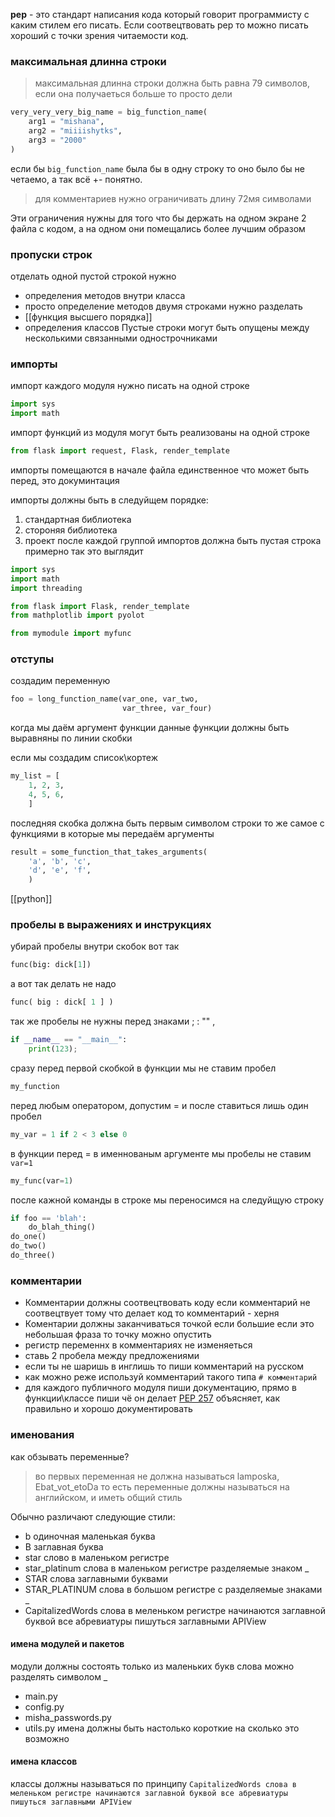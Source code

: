 
**pep** - это стандарт написания кода который говорит программисту с каким стилем его писать. Если соотвецтвовать pep то можно писать хороший с точки зрения читаемости код.

### максимальная длинна строки

> максимальная длинна строки должна быть равна 79 символов, если она получаеться больше то просто дели

```python
very_very_very_big_name = big_function_name(  
    arg1 = "mishana",  
    arg2 = "miiiishytks",  
    arg3 = "2000"  
)
```
если бы `big_function_name` была бы в одну строку то оно было бы не четаемо, а так всё +- понятно. 
> для комментариев нужно ограничивать длину 72мя символами

Эти ограничения нужны для того что бы держать на одном экране 2 файла с кодом, а на одном они помещались более лучшим образом

### пропуски строк
отделать одной пустой строкой нужно 
- определения методов внутри класса
- просто определение методов
двумя строками нужно разделать
 - [[функция высшего порядка]]
 - определения классов
 Пустые строки могут быть опущены между несколькими связанными однострочниками

### импорты
импорт каждого модуля нужно писать на одной строке
```python
import sys
import math
```
импорт функций из модуля могут быть реализованы на одной строке
```python
from flask import request, Flask, render_template
```

импорты помещаются в начале файла единственное что может быть перед, это докуминтация

импорты должны быть в следуйщем порядке:
1. стандартная библиотека
2. стороняя библиотека
3. проект
после каждой группой импортов должна быть пустая строка
примерно так это выглядит
```python
import sys
import math
import threading

from flask import Flask, render_template
from mathplotlib import pyolot

from mymodule import myfunc
```
### отступы
создадим переменную
```python
foo = long_function_name(var_one, var_two,
                         var_three, var_four)
```
когда мы даём аргумент функции данные функции должны быть выравняны по линии скобки

если мы создадим список\кортеж 
```python
my_list = [
    1, 2, 3,
    4, 5, 6,
    ]
```
последняя скобка должна быть первым символом строки
то же самое с функциями в которые мы передаём аргументы
```python
result = some_function_that_takes_arguments(
    'a', 'b', 'c',
    'd', 'e', 'f',
    )
```


[[python]]

### пробелы в выражениях и инструкциях
убирай пробелы внутри скобок
вот так
```python
func(big: dick[1])
```
а вот так делать не надо
```python
func( big : dick[ 1 ] )
```
так же пробелы не нужны перед знаками ; : "" ,
```python
if __name__ == "__main__":
	print(123);
```
сразу перед первой скобкой в функции мы не ставим пробел
```python
my_function
```
перед любым оператором, допустим = и после ставиться лишь один пробел
```python
my_var = 1 if 2 < 3 else 0
```
в функции перед = в именнованым аргументе мы пробелы не ставим `var=1`
```python
my_func(var=1)
```
после кажной команды в строке мы переносимся на следуйщую строку
```python
if foo == 'blah':
    do_blah_thing()
do_one()
do_two()
do_three()
```


### комментарии
- Комментарии должны соотвецтвовать коду если комментарий не соотвецтвует тому что делает код то комментарий - херня
- Коментарии должны заканчиваться точкой если большие если это небольшая фраза то точку можно опустить
- регистр переменнх в комментариях не изменяеться
- ставь 2 пробела между предложениями
- если ты не шаришь в инглишь то пиши комментарий на русском
- как можно реже используй комментарий такого типа `# комментарий`
- для каждого публичного модуля пиши документацию, прямо в функции\классе пиши чё он делает [PEP 257](https://pythonworld.ru/osnovy/dokumentirovanie-koda-v-python-pep-257.html) объясняет, как правильно и хорошо документировать


### именования
как обзывать переменные?
> во первых переменная не должна называться
> lamposka, Ebat_vot_etoDa
> то есть переменные должны называться на английском, и иметь общий стиль

Обычно различают следующие стили:
- b одиночная маленькая буква
- B заглавная буква
- star слово в маленьком регистре
- star_platinum слова в маленьком регистре разделяемые знаком _
- STAR слова заглавными буквами
- STAR_PLATINUM слова в большом регистре с разделяемые знаками _
- CapitalizedWords слова в меленьком регистре начинаются заглавной буквой все абревиатуры пишуться заглавными APIView
#### имена модулей и пакетов
модули должны состоять только из маленьких букв слова можно разделять символом _
- main.py
- config.py
- misha_passwords.py
- utils.py
имена должны быть настолько короткие на сколько это возможно
#### имена классов
классы должны называться по принципу `CapitalizedWords слова в меленьком регистре начинаются заглавной буквой все абревиатуры пишуться заглавными APIView`
